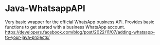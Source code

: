 # Java-WhatsappAPI
Very basic wrapper for the official WhatsApp business API. Provides basic functions to get started with a business WhatsApp account.
https://developers.facebook.com/blog/post/2022/11/07/adding-whatsapp-to-your-java-projects/

